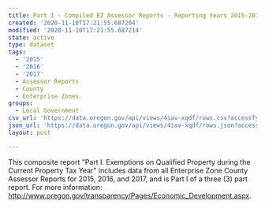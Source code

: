 ```yaml
---
title: Part I - Compiled EZ Assessor Reports - Reporting Years 2015-2017
created: '2020-11-10T17:21:55.687204'
modified: '2020-11-10T17:21:55.687214'
state: active
type: dataset
tags:
  - '2015'
  - '2016'
  - '2017'
  - Assessor Reports
  - County
  - Enterprise Zones
groups:
  - Local Government
csv_url: 'https://data.oregon.gov/api/views/4iav-xqdf/rows.csv?accessType=DOWNLOAD'
json_url: 'https://data.oregon.gov/api/views/4iav-xqdf/rows.json?accessType=DOWNLOAD'
layout: post

---
```

This composite report "Part I. Exemptions on Qualified Property during the Current Property Tax Year" includes data from all Enterprise Zone County Assessor Reports for 2015, 2016, and 2017, and is Part I of a three (3) part report. For more information: http://www.oregon.gov/transparency/Pages/Economic_Development.aspx.
